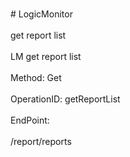 <br>#     LogicMonitor</br>
<br>get report list</br>
<br>LM get report list</br>
<br>Method: Get</br>
<br>OperationID: getReportList</br>
<br>EndPoint:</br>
<br>/report/reports</br>
